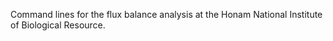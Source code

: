 Command lines for the flux balance analysis at the Honam National Institute of Biological Resource.
